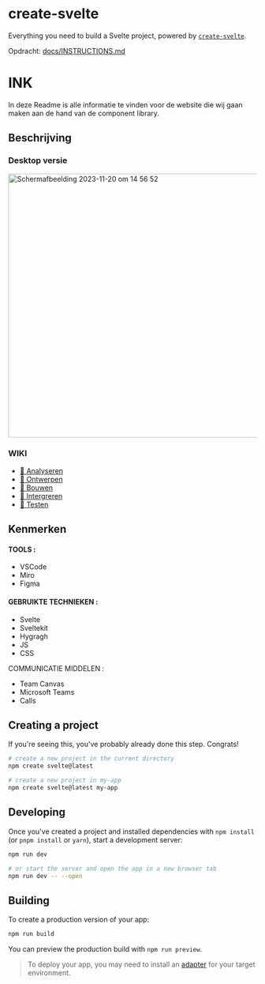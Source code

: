 
# create-svelte

Everything you need to build a Svelte project, powered by [`create-svelte`](https://github.com/sveltejs/kit/tree/master/packages/create-svelte).

Opdracht: [docs/INSTRUCTIONS.md](docs/INSTRUCTIONS.md)

# INK 

In deze Readme is alle informatie te vinden voor de website die wij gaan maken aan de hand van de component library. 




## Beschrijving
<!-- In de Beschrijving staat hoe je project er uit ziet, hoe het werkt en wat je er mee kan. -->
<!-- Voeg een mooie poster visual toe 📸 -->

### Desktop versie 

<img width="534" alt="Scherm­afbeelding 2023-11-20 om 14 56 52" src="https://github.com/anoukbruinn/S16-DRY-INK-component-library/assets/112856687/99ec8fcb-d9ee-4182-82fd-02c656d593c3">

 ### WIKI 

* [🌺 Analyseren](https://github.com/anoukbruinn/S16-DRY-INK-component-library/wiki/%F0%9F%8C%BA-Analyseren)
* [🌺 Ontwerpen](https://github.com/anoukbruinn/S16-DRY-INK-component-library/wiki/%F0%9F%8C%BA-Analyseren)
* [🌺 Bouwen](https://github.com/anoukbruinn/S16-DRY-INK-component-library/wiki/%F0%9F%8C%BA-Bouwen)
* [🌺 Intergreren](https://github.com/anoukbruinn/S16-DRY-INK-component-library/wiki/%F0%9F%8C%BA-Intergreren)
* [🌺 Testen](https://github.com/anoukbruinn/S16-DRY-INK-component-library/wiki/%F0%9F%8C%BA-Testen)

## Kenmerken

#### TOOLS :

* VSCode
* Miro
* Figma

#### GEBRUIKTE TECHNIEKEN :

* Svelte
* Sveltekit
* Hygragh
* JS
* CSS
  
COMMUNICATIE MIDDELEN :

* Team Canvas
* Microsoft Teams
* Calls


## Creating a project

If you're seeing this, you've probably already done this step. Congrats!
```bash
# create a new project in the current directory
npm create svelte@latest

# create a new project in my-app
npm create svelte@latest my-app
```


## Developing

Once you've created a project and installed dependencies with `npm install` (or `pnpm install` or `yarn`), start a development server:

```bash
npm run dev

# or start the server and open the app in a new browser tab
npm run dev -- --open
```

## Building

To create a production version of your app:

```bash
npm run build
```

You can preview the production build with `npm run preview`.

> To deploy your app, you may need to install an [adapter](https://kit.svelte.dev/docs/adapters) for your target environment.

